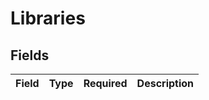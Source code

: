 # Libraries


## Fields

| Field       | Type        | Required    | Description |
| ----------- | ----------- | ----------- | ----------- |